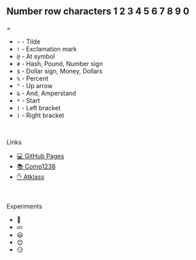 Number row characters
1
2
3
4
5
6
7
8
9
0
-
=
- `~` - Tilde
- `!` - Exclamation mark
- `@` - At symbol
- `#` - Hash, Pound, Number sign
- `$` - Dollar sign, Money, Dollars
- `%` - Percent
- `^` - Up arrow
- `&` - And, Amperstand
- `*` - Start
- `(` - Left bracket
- `)` - Right bracket

<br>

Links
- [💻 GitHub Pages](https://pages.github.com/)
- [📚 Comp1238](https://learn.georgebrown.ca/d2l/home/291663)
- [✋ Atklass](https://app.atklass.com/members/l/dashboard)


<br>

Experiments
-  🏃
-  💤
-  😃
-  😊
-  😏
